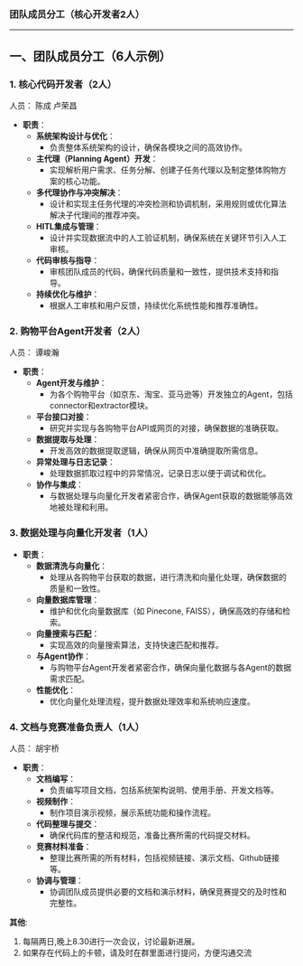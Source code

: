 
### 团队成员分工（核心开发者2人）

---

## **一、团队成员分工（6人示例）**

### **1. 核心代码开发者（2人）**
人员： 陈成 卢荣昌

- **职责**：
    - **系统架构设计与优化**：
        - 负责整体系统架构的设计，确保各模块之间的高效协作。
    - **主代理（Planning Agent）开发**：
        - 实现解析用户需求、任务分解、创建子任务代理以及制定整体购物方案的核心功能。
    - **多代理协作与冲突解决**：
        - 设计和实现主任务代理的冲突检测和协调机制，采用规则或优化算法解决子代理间的推荐冲突。
    - **HITL集成与管理**：
        - 设计并实现数据流中的人工验证机制，确保系统在关键环节引入人工审核。
    - **代码审核与指导**：
        - 审核团队成员的代码，确保代码质量和一致性，提供技术支持和指导。
    - **持续优化与维护**：
        - 根据人工审核和用户反馈，持续优化系统性能和推荐准确性。

### **2. 购物平台Agent开发者（2人）**
人员： 谭峻瀚
- **职责**：
    - **Agent开发与维护**：
        - 为各个购物平台（如京东、淘宝、亚马逊等）开发独立的Agent，包括connector和extractor模块。
    - **平台接口对接**：
        - 研究并实现与各购物平台API或网页的对接，确保数据的准确获取。
    - **数据提取与处理**：
        - 开发高效的数据提取逻辑，确保从网页中准确提取所需信息。
    - **异常处理与日志记录**：
        - 处理数据抓取过程中的异常情况，记录日志以便于调试和优化。
    - **协作与集成**：
        - 与数据处理与向量化开发者紧密合作，确保Agent获取的数据能够高效地被处理和利用。

### **3. 数据处理与向量化开发者（1人）**

- **职责**：
    - **数据清洗与向量化**：
        - 处理从各购物平台获取的数据，进行清洗和向量化处理，确保数据的质量和一致性。
    - **向量数据库管理**：
        - 维护和优化向量数据库（如 Pinecone, FAISS），确保高效的存储和检索。
    - **向量搜索与匹配**：
        - 实现高效的向量搜索算法，支持快速匹配和推荐。
    - **与Agent协作**：
        - 与购物平台Agent开发者紧密合作，确保向量化数据与各Agent的数据需求匹配。
    - **性能优化**：
        - 优化向量化处理流程，提升数据处理效率和系统响应速度。



### **4. 文档与竞赛准备负责人（1人）**
人员： 胡宇桥
- **职责**：
    - **文档编写**：
        - 负责编写项目文档，包括系统架构说明、使用手册、开发文档等。
    - **视频制作**：
        - 制作项目演示视频，展示系统功能和操作流程。
    - **代码整理与提交**：
        - 确保代码库的整洁和规范，准备比赛所需的代码提交材料。
    - **竞赛材料准备**：
        - 整理比赛所需的所有材料，包括视频链接、演示文档、Github链接等。
    - **协调与管理**：
        - 协调团队成员提供必要的文档和演示材料，确保竞赛提交的及时性和完整性。


**其他**:
1. 每隔两日,晚上8.30进行一次会议，讨论最新进展。
2. 如果存在代码上的卡顿，请及时在群里面进行提问，方便沟通交流